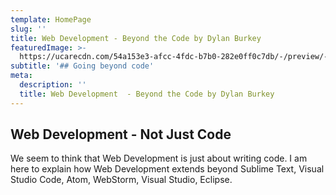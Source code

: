 ```yaml
---
template: HomePage
slug: ''
title: Web Development - Beyond the Code by Dylan Burkey
featuredImage: >-
  https://ucarecdn.com/54a153e3-afcc-4fdc-b7b0-282e0ff0c7db/-/preview/-/enhance/72/
subtitle: '## Going beyond code'
meta:
  description: ''
  title: Web Development  - Beyond the Code by Dylan Burkey
---
```

## Web Development - Not Just Code

We seem to think that Web Development is just about writing code. I am here to explain how Web Development extends beyond Sublime Text, Visual Studio Code, Atom, WebStorm, Visual Studio, Eclipse.

